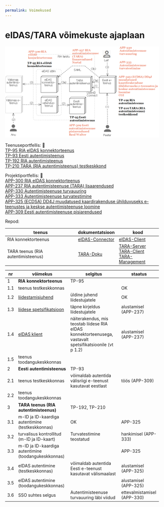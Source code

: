 ```yaml
---
permalink: Voimekused
---
```


# eIDAS/TARA võimekuste ajaplaan

<img src='img/PLAAN-1.PNG' style='width: 800px;'>

Teenuseportfellis: &#128273;<br>
[TP-95 RIA eIDAS konnektorteenus](https://jira.ria.ee/projects/TP/issues/TP-95)<br>
[TP-93 Eesti autentimisteenus](https://jira.ria.ee/projects/TP/issues/TP-93)<br>
[TP-192 RIA autentimisteenus](https://jira.ria.ee/projects/TP/issues/TP-192)<br>
[TP-210 TARA (RIA autentimisteenus) testkeskkond](https://jira.ria.ee/projects/TP/issues/TP-210)<br>

Projektiportfellis: &#128273;<br>
[APP-300 RIA eIDAS konnektorteenus](https://jira.ria.ee/browse/APP-300)<br>
[APP-237 RIA autentimisteenuse (TARA) lisaarendused](https://jira.ria.ee/browse/APP-237)<br>
[APP-330  Autentimisteenuse turvauuring](https://jira.ria.ee/browse/APP-330)<br>
[APP-333 Autentimisteenuse turvatestimine](https://jira.ria.ee/browse/APP-333)<br>
[APP-325 (ECDSA) DD4J muudatused kaardirakenduse ühilduvuseks e-teenustes ja keskse autentimisteenuse loomine](https://jira.ria.ee/browse/APP-325)<br>
[APP-309 Eesti autentimisteenuse pisiarendused](https://jira.ria.ee/browse/APP-309)

Repod:

| teenus | dokumentatsioon | kood |
|--------|-----------------|------|
| RIA konnektorteenus | [eIDAS-Connector](https://e-gov.github.io/eIDAS-Connector/) | [eIDAS-Client](https://github.com/e-gov/eIDAS-Client) |
| TARA teenus (RIA autentimisteenus) | [TARA-Doku](https://e-gov.github.io/TARA-Doku/) | [TARA-Server](https://github.com/e-gov/TARA-Server)<br> [TARA-Client](https://github.com/e-gov/TARA-Client)<br> [TARA-Management](https://github.com/e-gov/TARA-Management) |

| nr | võimekus | selgitus | staatus |
|----|----------|----------|---------|
| 1  | __RIA konnektorteenus__ | TP-95 |         |
| 1.1  | teenus testkeskkonnas |       | OK |
| 1.2  | [liidestamisjuhend](https://e-gov.github.io/eIDAS-Connector/Liidestamisjuhend) | üldine juhend liidestujatele  | OK  |
| 1.3  | [liidese spetsifikatsioon](https://e-gov.github.io/eIDAS-Connector/Spetsifikatsioon) | täpne kirjeldus liidestujatele | alustamisel (APP-237) |
| 1.4  | [eIDAS klient](https://github.com/e-gov/eIDAS-Client)            | näiterakendus, mis teostab liidese RIA eIDAS konnektorteenusega, vastavalt spetsifikatsioonile (vt p 1.2) | alustamisel (APP-237) |
| 1.5  | teenus toodangukeskkonnas |     |    |
| 2    | __Eesti autentimisteenus__ | TP-93 |     |
| 2.1  | teenus testkeskkonnas   | võimaldab autentida välisriigi e-teenust kasutavat eestlast | töös (APP-309) |
| 2.2  | teenus toodangukeskkonnas |   |     |
| 3    | __TARA teenus (RIA autentimisteenus)__ | TP-192, TP-210 |  |
| 3.1  | m-ID ja ID-kaardiga autentimine (testkeskkonnas) | OK  | APP-325 |
| 3.2  | turvalisus kontrollitud (m-ID ja ID-kaart) | Turvatestimine teostatud | hankimisel (APP-333) |
| 3.3  | m-ID ja ID-kaardiga autentimine (toodangukeskkonnas) |   | APP-325 |
| 3.4  | eIDAS autentimine (testkeskkonnas) | võimaldab autentida Eesti e-teenust kasutavat välismaalast | alustamisel (APP-325) |
| 3.5  | eIDAS autentimine (toodangukeskkonnas) |   | alustamisel (APP-325) |
| 3.6  | SSO suhtes selgus | Autentimisteenuse turvauuring läbi viidud | ettevalmistamisel (APP-330) |
